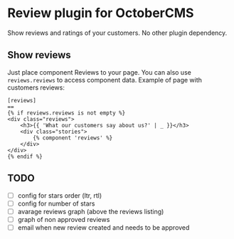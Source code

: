 # Review plugin for OctoberCMS

Show reviews and ratings of your customers. No other plugin dependency.

## Show reviews

Just place component Reviews to your page. You can also use `reviews.reviews` to access component data. Example of page 
with customers reviews:

```
[reviews]
==
{% if reviews.reviews is not empty %}
<div class="reviews">
    <h3>{{ 'What our customers say about us?' | _ }}</h3>
    <div class="stories">
        {% component 'reviews' %}
    </div>
</div>
{% endif %}
```

## TODO

- [ ] config for stars order (ltr, rtl)
- [ ] config for number of stars
- [ ] avarage reviews graph (above the reviews listing)
- [ ] graph of non approved reviews
- [ ] email when new review created and needs to be approved
